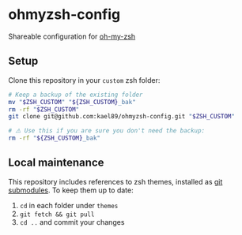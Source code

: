 # ohmyzsh-config

Shareable configuration for [oh-my-zsh](https://github.com/ohmyzsh/ohmyzsh)

## Setup

Clone this repository in your `custom` zsh folder:

```bash
# Keep a backup of the existing folder
mv "$ZSH_CUSTOM" "${ZSH_CUSTOM}_bak"
rm -rf "$ZSH_CUSTOM"
git clone git@github.com:kael89/ohmyzsh-config.git "$ZSH_CUSTOM"

# ⚠️ Use this if you are sure you don't need the backup:
rm -rf "${ZSH_CUSTOM}_bak"
```

## Local maintenance

This repository includes references to zsh themes, installed as [git submodules](https://git-scm.com/book/en/v2/Git-Tools-Submodules). To keep them up to date:

1. `cd` in each folder under `themes`
2. `git fetch && git pull`
3. `cd ..` and commit your changes
